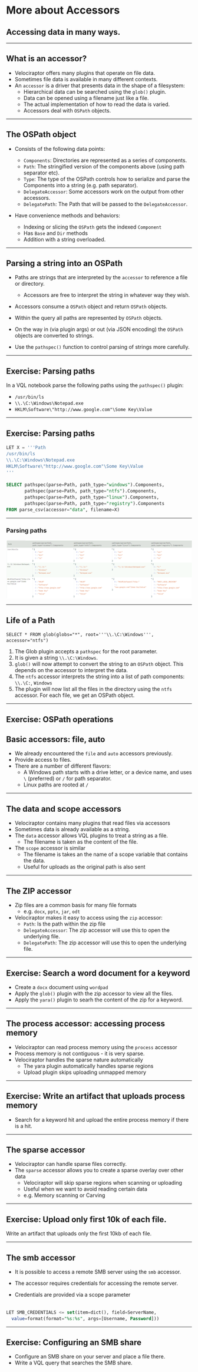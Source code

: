 <!-- .slide: class="title" -->

# More about Accessors

## Accessing data in many ways.

---

<!-- .slide: class="content small-font" -->

## What is an accessor?

* Velociraptor offers many plugins that operate on file data.
* Sometimes file data is available in many different contexts.
* An `accessor` is a driver that presents data in the shape of a
  filesystem:
  * Hierarchical data can be searched using the `glob()` plugin.
  * Data can be opened using a filename just like a file.
  * The actual implementation of how to read the data is varied.
  * Accessors deal with `OSPath` objects.

---

<!-- .slide: class="content small-font" -->

## The OSPath object

* Consists of the following data points:
   * `Components`: Directories are represented as a series of
     components.
   * `Path`: The stringified version of the components above (using path separator etc).
   * `Type`: The type of the OSPath controls how to serialize and
     parse the Components into a string (e.g. path separator).
   * `DelegateAccessor`: Some accessors work on the output from other accessors.
   * `DelegatePath`: The Path that will be passed to the `DelegateAccessor`.

* Have convenience methods and behaviors:
   * Indexing or slicing the `OSPath` gets the indexed `Component`
   * Has `Base` and `Dir` methods
   * Addition with a string overloaded.

---

<!-- .slide: class="content small-font" -->
## Parsing a string into an OSPath

* Paths are strings that are interpreted by the `accessor` to
  reference a file or directory.
   * Accessors are free to interpret the string in whatever way they
     wish.

* Accessors consume a `OSPath` object and return `OSPath` objects.
* Within the query all paths are represented by `OSPath` objects.
* On the way in (via plugin args) or out (via JSON encoding) the
  `OSPath` objects are converted to strings.
* Use the `pathspec()` function to control parsing of strings more
  carefully.

---

<!-- .slide: class="content small-font" -->

## Exercise: Parsing paths

In a VQL notebook parse the following paths using the `pathspec()`
plugin:

* `/usr/bin/ls`
* `\\.\C:\Windows\Notepad.exe`
* `HKLM\Software\"http://www.google.com"\Some Key\Value`

---

<!-- .slide: class="content " -->

## Exercise: Parsing paths

```sql
LET X = '''Path
/usr/bin/ls
\\.\C:\Windows\Notepad.exe
HKLM\Software\"http://www.google.com"\Some Key\Value
'''

SELECT pathspec(parse=Path, path_type="windows").Components,
       pathspec(parse=Path, path_type="ntfs").Components,
       pathspec(parse=Path, path_type="linux").Components,
       pathspec(parse=Path, path_type="registry").Components
FROM parse_csv(accessor="data", filename=X)
```

---

<!-- .slide: class="full_screen_diagram" -->

### Parsing paths

![](parsing_paths.png)

---

<!-- .slide: class="content small-font" -->

## Life of a Path

```
SELECT * FROM glob(globs="*", root='''\\.\C:\Windows''', accessor="ntfs")
```

1. The Glob plugin accepts a `pathspec` for the root parameter.
2. It is given a string `\\.\C:\Windows`.
3. `glob()` will now attempt to convert the string to an `OSPath`
   object. This depends on the accessor to interpret the data.
4. The `ntfs` accessor interprets the string into a list of path
   components: `\\.\C:`, `Windows`
5. The plugin will now list all the files in the directory using the
   `ntfs` accessor. For each file, we get an OSPath object.

---

<!-- .slide: class="content small-font" -->

## Exercise: OSPath operations



<!-- .slide: class="content" -->

## Basic accessors: file, auto

* We already encountered the `file` and `auto` accessors previously.
* Provide access to files.
* There are a number of different flavors:
    * A Windows path starts with a drive letter, or a device name, and
      uses `\` (preferred) or `/` for path separator.
    * Linux paths are rooted at `/`

---

<!-- .slide: class="content" -->

## The data and scope accessors

* Velociraptor contains many plugins that read files via accessors
* Sometimes data is already available as a string.
* The `data` accessor allows VQL plugins to treat a string as a file.
   * The filename is taken as the content of the file.
* The `scope` accessor is similar
   * The filename is takes an the name of a scope variable that
     contains the data.
   * Useful for uploads as the original path is also sent

---

<!-- .slide: class="content" -->

## The ZIP accessor

* Zip files are a common basis for many file formats
    * e.g. `docx`, `pptx`, `jar`, `odt`
* Velociraptor makes it easy to access using the `zip` accessor:
    * `Path`: Is the path within the zip file
    * `DelegateAccessor`: The zip accessor will use this to open the
      underlying file.
    * `DelegatePath`: The zip accessor will use this to open the
      underlying file.

---

<!-- .slide: class="content" -->

## Exercise: Search a word document for a keyword

* Create a `docx` document using `wordpad`
* Apply the `glob()` plugin with the zip accessor to view all the files.
* Apply the `yara()` plugin to searh the content of the zip for a keyword.

---

<!-- .slide: class="content" -->

## The process accessor: accessing process memory

* Velociraptor can read process memory using the `process` accessor
* Process memory is not contiguous - it is very sparse.
* Velociraptor handles the sparse nature automatically
   * The yara plugin automatically handles sparse regions
   * Upload plugin skips uploading unmapped memory

---

<!-- .slide: class="content" -->

## Exercise: Write an artifact that uploads process memory

* Search for a keyword hit and upload the entire process memory if
  there is a hit.

---

<!-- .slide: class="content" -->

## The sparse accessor

* Velociraptor can handle sparse files correctly.
* The `sparse` accessor allows you to create a sparse overlay over other data
   * Velociraptor will skip sparse regions when scanning or uploading
   * Useful when we want to avoid reading certain data
   * e.g. Memory scanning or Carving

---

<!-- .slide: class="content" -->

## Exercise: Upload only first 10k of each file.

Write an artifact that uploads only the first 10kb of each file.


---

<!-- .slide: class="content" -->

## The smb accessor

* It is possible to access a remote SMB server using the `smb` accessor.

* The accessor requires credentials for accessing the remote server.

* Credentials are provided via a scope parameter

```sql

LET SMB_CREDENTIALS <= set(item=dict(), field=ServerName,
  value=format(format="%s:%s", args=[Username, Password]))

```

---

<!-- .slide: class="content" -->

## Exercise: Configuring an SMB share

* Configure an SMB share on your server and place a file there.
* Write a VQL query that searches the SMB share.
